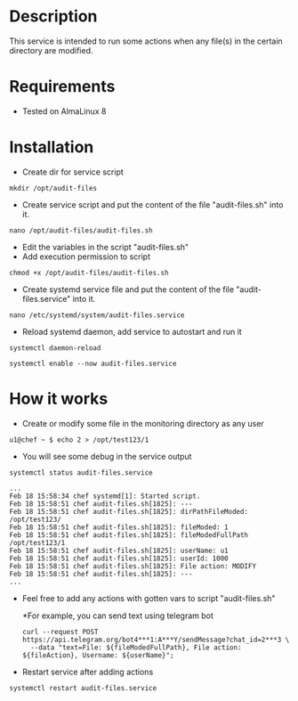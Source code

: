 # Description

This service is intended to run some actions when any file(s) in the certain directory are modified.

# Requirements

- Tested on AlmaLinux 8

# Installation

- Create dir for service script

```
mkdir /opt/audit-files
```

- Create service script and put the content of the file "audit-files.sh" into it.

```
nano /opt/audit-files/audit-files.sh
```

- Edit the variables in the script "audit-files.sh"
- Add execution permission to script

```
chmod +x /opt/audit-files/audit-files.sh
```

- Create systemd service file and put the content of the file "audit-files.service" into it.

```
nano /etc/systemd/system/audit-files.service
```

- Reload systemd daemon, add service to autostart and run it

```
systemctl daemon-reload
```
```
systemctl enable --now audit-files.service
```

# How it works

- Create or modify some file in the monitoring directory as any user

```
u1@chef ~ $ echo 2 > /opt/test123/1
```

- You will see some debug in the service output

```
systemctl status audit-files.service
```
```
...
Feb 18 15:58:34 chef systemd[1]: Started script.
Feb 18 15:58:51 chef audit-files.sh[1825]: ---
Feb 18 15:58:51 chef audit-files.sh[1825]: dirPathFileModed: /opt/test123/
Feb 18 15:58:51 chef audit-files.sh[1825]: fileModed: 1
Feb 18 15:58:51 chef audit-files.sh[1825]: fileModedFullPath /opt/test123/1
Feb 18 15:58:51 chef audit-files.sh[1825]: userName: u1
Feb 18 15:58:51 chef audit-files.sh[1825]: userId: 1000
Feb 18 15:58:51 chef audit-files.sh[1825]: File action: MODIFY
Feb 18 15:58:51 chef audit-files.sh[1825]: ---
...
```

- Feel free to add any actions with gotten vars to script "audit-files.sh"

  *For example, you can send text using telegram bot
  
  ```
  curl --request POST https://api.telegram.org/bot4***1:A***Y/sendMessage?chat_id=2***3 \
    --data "text=File: ${fileModedFullPath}, File action: ${fileAction}, Username: ${userName}";
  ```
  
- Restart service after adding actions

```
systemctl restart audit-files.service
```
